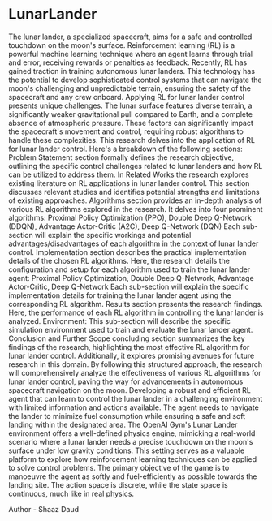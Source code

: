 # LunarLander
The lunar lander, a specialized spacecraft, aims for a safe and controlled touchdown on the moon's surface. Reinforcement learning (RL) is a powerful machine learning technique where an agent learns through trial and error, receiving rewards or penalties as feedback. Recently, RL has gained traction in training autonomous lunar landers. This technology has the potential to develop sophisticated control systems that can navigate the moon's challenging and unpredictable terrain, ensuring the safety of the spacecraft and any crew onboard.
Applying RL for lunar lander control presents unique challenges. The lunar surface features diverse terrain, a significantly weaker gravitational pull compared to Earth, and a complete absence of atmospheric pressure. These factors can significantly impact the spacecraft's movement and control, requiring robust algorithms to handle these complexities.
This research delves into the application of RL for lunar lander control. Here's a breakdown of the following sections:
Problem Statement section formally defines the research objective, outlining the specific control challenges related to lunar landers and how RL can be utilized to address them.
In Related Works the research explores existing literature on RL applications in lunar lander control. This section discusses relevant studies and identifies potential strengths and limitations of existing approaches.
Algorithms section provides an in-depth analysis of various RL algorithms explored in the research. It delves into four prominent algorithms: Proximal Policy Optimization (PPO), Double Deep Q-Network (DDQN), Advantage Actor-Critic (A2C), Deep Q-Network (DQN) Each sub-section will explain the specific workings and potential advantages/disadvantages of each algorithm in the context of lunar lander control.
Implementation section describes the practical implementation details of the chosen RL algorithms. Here, the research details the configuration and setup for each algorithm used to train the lunar lander agent: Proximal Policy Optimization, Double Deep Q-Network, Advantage Actor-Critic, Deep Q-Network Each sub-section will explain the specific implementation details for training the lunar lander agent using the corresponding RL algorithm.
Results section presents the research findings. Here, the performance of each RL algorithm in controlling the lunar lander is analyzed. Environment: This sub-section will describe the specific simulation environment used to train and evaluate the lunar lander agent.
Conclusion and Further Scope concluding section summarizes the key findings of the research, highlighting the most effective RL algorithm for lunar lander control. Additionally, it explores promising avenues for future research in this domain.
By following this structured approach, the research will comprehensively analyze the effectiveness of various RL algorithms for lunar lander control, paving the way for advancements in autonomous spacecraft navigation on the moon.
Developing a robust and efficient RL agent that can learn to control the lunar lander in a challenging environment with limited information and actions available. The agent needs to navigate the lander to minimize fuel consumption while ensuring a safe and soft landing within the designated area.
The OpenAI Gym's Lunar Lander environment offers a well-defined physics engine, mimicking a real-world scenario where a lunar lander needs a precise touchdown on the moon's surface under low gravity conditions. This setting serves as a valuable platform to explore how reinforcement learning techniques can be applied to solve control problems.
The primary objective of the game is to manoeuvre the agent as softly and fuel-efficiently as possible towards the landing site. The action space is discrete, while the state space is continuous, much like in real physics.

Author - Shaaz Daud
